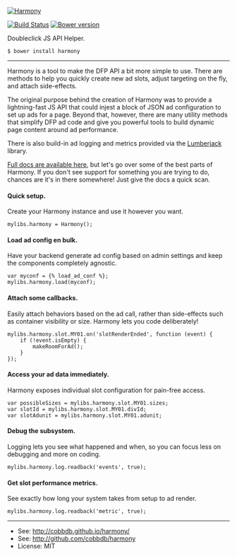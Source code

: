 [![Harmony](http://i.imgur.com/DP1OvVj.png)](https://cobbdb.github.io/harmony)

[![Build Status](https://travis-ci.org/cobbdb/harmony.svg)](https://travis-ci.org/cobbdb/harmony) [![Bower version](https://badge.fury.io/bo/harmony.svg)](http://badge.fury.io/bo/harmony)

Doubleclick JS API Helper.

    $ bower install harmony

-------------
Harmony is a tool to make the DFP API a bit more simple to use. There are
methods to help you quickly create new ad slots, adjust targeting on the fly,
and attach side-effects.

The original purpose behind the creation of Harmony was to provide a
lightning-fast JS API that could injest a block of JSON ad configuration
to set up ads for a page. Beyond that, however, there are many utility
methods that simplify DFP ad code and give you powerful tools to build
dynamic page content around ad performance.

There is also build-in ad logging and metrics provided via the
[Lumberjack](https://github.com/cobbdb/lumberjack) library.

[Full docs are available here](https://cobbdb.github.io/harmony), but
let's go over some of the best parts
of Harmony. If you don't see support for something you are trying to do,
chances are it's in there somewhere! Just give the docs a quick scan.

#### Quick setup.
Create your Harmony instance and use it however you want.

    mylibs.harmony = Harmony();

#### Load ad config en bulk.
Have your backend generate ad config based on admin settings and
keep the components completely agnostic.

    var myconf = {% load_ad_conf %};
    mylibs.harmony.load(myconf);

#### Attach some callbacks.
Easily attach behaviors based on the ad call, rather than side-effects
such as container visibility or size. Harmony lets you code deliberately!

    mylibs.harmony.slot.MY01.on('slotRenderEnded', function (event) {
        if (!event.isEmpty) {
            makeRoomForAd();
        }
    });

#### Access your ad data immediately.
Harmony exposes individual slot configuration for pain-free access.

    var possibleSizes = mylibs.harmony.slot.MY01.sizes;
    var slotId = mylibs.harmony.slot.MY01.divId;
    var slotAdunit = mylibs.harmony.slot.MY01.adunit;

#### Debug the subsystem.
Logging lets you see what happened and when, so you can focus less
on debugging and more on coding.

    mylibs.harmony.log.readback('events', true);

#### Get slot performance metrics.
See exactly how long your system takes from setup to ad render.

    mylibs.harmony.log.readback('metric', true);

---------
* See: http://cobbdb.github.io/harmony/
* See: http://github.com/cobbdb/harmony
* License: MIT
